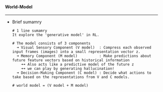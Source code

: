 #### World-Model

----

- Brief sumamry


      # 1 line sumamry 
      It explore the 'generative model' in RL.

      # The model consists of 3 components
        ➜ Visual Sensory Component (V model)  : Compress each observed input frames (images) into a small representation vector z.
        ➜ Memory Component (M model)          : Make predictions about future feature vectors based on historical information
          ➜➜ Also acts like a predictive model of the future z
          ➜➜ we can play by generating hallucination!
        ➜ Decision-Making Component (C model) : Decide what actions to take based on the representations from V and C models.

      # world model = (V model + M model)

  

  
  

    

      

      



